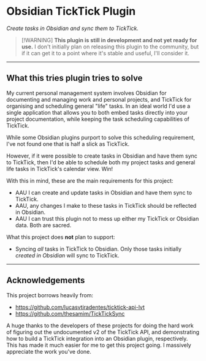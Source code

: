 # Obsidian TickTick Plugin

_Create tasks in Obsidian and sync them to TickTick._

> [!WARNING] **This plugin is still in development and not yet ready for use.**
> I don't initially plan on releasing this plugin to the community, but if it can get it to a point where it's stable and useful, I'll consider it.

---

## What this tries plugin tries to solve

My current personal management system involves Obsidian for documenting and managing work and personal projects, and TickTick for organising and scheduling general "life" tasks. In an ideal world I'd use a single application that allows you to both embed tasks directly into your project documentation, while keeping the task scheduling capabilities of TickTick.

While some Obsidian plugins purport to solve this scheduling requirement, I've not found one that is half a slick as TickTick.

However, if it were possible to create tasks in Obsidian and have them sync to TickTick, then I'd be able to schedule both my project tasks and general life tasks in TickTick's calendar view. Win!

With this in mind, these are the main requirements for this project:

-   AAU I can create and update tasks in Obsidian and have them sync to TickTick.
-   AAU, any changes I make to these tasks in TickTick should be reflected in Obsidian.
-   AAU I can trust this plugin not to mess up either my TickTick or Obsidian data. Both are sacred.

What this project does **not** plan to support:

-   Syncing _all_ tasks in TickTick to Obsidian. Only those tasks initially _created in Obsidian_ will sync to TickTick.

---

## Acknowledgements

This project borrows heavily from:

-   https://github.com/lucasvtiradentes/ticktick-api-lvt
-   https://github.com/thesamim/TickTickSync

A huge thanks to the developers of these projects for doing the hard work of figuring out the undocumented v2 of the TickTick API, and demonstrating how to build a TickTick integration into an Obsidian plugin, respectively. This has made it much easier for me to get this project going. I massively appreciate the work you've done.
